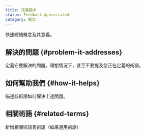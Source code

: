 ```yaml
---
title: 定義範本
status: Feedback Appreciated
category: 概念
---
```


快速總結概念及其意義。

## 解決的問題 {#problem-it-addresses}

定義它要解決的問題。理想情況下，甚至不要提及您正在定義的術語。

## 如何幫助我們 {#how-it-helps}

描述該術語如何解決上述問題。

## 相關術語 {#related-terms}

新增相關術語表術語（如果適用的話）
